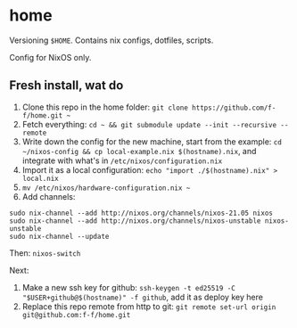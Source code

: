 # home

Versioning `$HOME`. Contains nix configs, dotfiles, scripts.

Config for NixOS only.

## Fresh install, wat do

1. Clone this repo in the home folder: `git clone https://github.com/f-f/home.git ~`
1. Fetch everything: `cd ~ && git submodule update --init --recursive --remote`
1. Write down the config for the new machine, start from the example: `cd ~/nixos-config && cp local-example.nix $(hostname).nix`, and integrate with what's in `/etc/nixos/configuration.nix`
1. Import it as a local configuration: `echo "import ./$(hostname).nix" > local.nix`
1. `mv /etc/nixos/hardware-configuration.nix ~`
1. Add channels:
 ```
 sudo nix-channel --add http://nixos.org/channels/nixos-21.05 nixos
 sudo nix-channel --add http://nixos.org/channels/nixos-unstable nixos-unstable
 sudo nix-channel --update
 ```

Then: `nixos-switch`

Next:
1. Make a new ssh key for github: `ssh-keygen -t ed25519 -C "$USER+github@$(hostname)" -f github`, add it as deploy key here
2. Replace this repo remote from http to git: `git remote set-url origin git@github.com:f-f/home.git`
